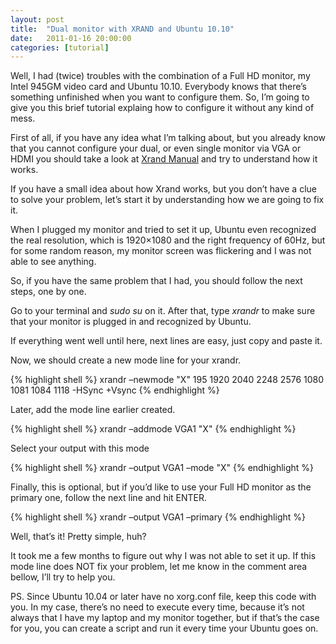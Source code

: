 ```yaml
---
layout: post
title:  "Dual monitor with XRAND and Ubuntu 10.10"
date:   2011-01-16 20:00:00
categories: [tutorial]
---
```


Well, I had (twice) troubles with the combination of a Full HD monitor, my Intel 945GM video card and Ubuntu 10.10. Everybody knows that there’s something unfinished when you want to configure them. So, I’m going to give you this brief tutorial explaing how to configure it without any kind of mess.

<!--more-->

First of all, if you have any idea what I’m talking about, but you already know that you cannot configure your dual, or even single monitor via VGA or HDMI you should take a look at [Xrand Manual][xrand] and try to understand how it works.

If you have a small idea about how Xrand works, but you don’t have a clue to solve your problem, let’s start it by understanding how we are going to fix it.

When I plugged my monitor and tried to set it up, Ubuntu even recognized the real resolution, which is 1920×1080 and the right frequency of 60Hz, but for some random reason, my monitor screen was flickering and I was not able to see anything.

So, if you have the same problem that I had, you should follow the next steps, one by one.

Go to your terminal and _sudo su_ on it. After that, type _xrandr_ to make sure that your monitor is plugged in and recognized by Ubuntu.

If everything went well until here, next lines are easy, just copy and paste it.

Now, we should create a new mode line for your xrandr.

{% highlight shell %}
xrandr –newmode "X" 195 1920 2040 2248 2576 1080 1081 1084 1118 -HSync +Vsync
{% endhighlight %}

Later, add the mode line earlier created.

{% highlight shell %}
xrandr –addmode VGA1 "X"
{% endhighlight %}

Select your output with this mode

{% highlight shell %}
xrandr –output VGA1 –mode "X"
{% endhighlight %}

Finally, this is optional, but if you’d like to use your Full HD monitor as the primary one, follow the next line and hit ENTER.

{% highlight shell %}
xrandr –output VGA1 –primary
{% endhighlight %}

Well, that’s it! Pretty simple, huh?

It took me a few months to figure out why I was not able to set it up. If this mode line does NOT fix your problem, let me know in the comment area bellow, I’ll try to help you.

PS. Since Ubuntu 10.04 or later have no xorg.conf file, keep this code with you. In my case, there’s no need to execute every time, because it’s not always that I have my laptop and my monitor together, but if that’s the case for you, you can create a script and run it every time your Ubuntu goes on.

[xrand]: https://www.x.org/archive/X11R7.5/doc/man/man1/xrandr.1.html
